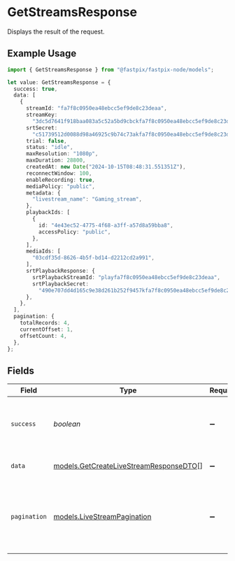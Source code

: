 # GetStreamsResponse

Displays the result of the request.

## Example Usage

```typescript
import { GetStreamsResponse } from "@fastpix/fastpix-node/models";

let value: GetStreamsResponse = {
  success: true,
  data: [
    {
      streamId: "fa7f8c0950ea48ebcc5ef9de8c23deaa",
      streamKey:
        "3dc5d7641f918baa083a5c52a5bd9cbckfa7f8c0950ea48ebcc5ef9de8c23deaa",
      srtSecret:
        "c51739512d0088d98a46925c9b74c73akfa7f8c0950ea48ebcc5ef9de8c23deaa",
      trial: false,
      status: "idle",
      maxResolution: "1080p",
      maxDuration: 28800,
      createdAt: new Date("2024-10-15T08:48:31.551351Z"),
      reconnectWindow: 100,
      enableRecording: true,
      mediaPolicy: "public",
      metadata: {
        "livestream_name": "Gaming_stream",
      },
      playbackIds: [
        {
          id: "4e43ec52-4775-4f68-a3ff-a57d8a59bba8",
          accessPolicy: "public",
        },
      ],
      mediaIds: [
        "03cdf35d-8626-4b5f-bd14-d2212cd2a991",
      ],
      srtPlaybackResponse: {
        srtPlaybackStreamId: "playfa7f8c0950ea48ebcc5ef9de8c23deaa",
        srtPlaybackSecret:
          "490e707dd4d165c9e38d261b252f9457kfa7f8c0950ea48ebcc5ef9de8c23deaa",
      },
    },
  ],
  pagination: {
    totalRecords: 4,
    currentOffset: 1,
    offsetCount: 4,
  },
};
```

## Fields

| Field                                                                                  | Type                                                                                   | Required                                                                               | Description                                                                            | Example                                                                                |
| -------------------------------------------------------------------------------------- | -------------------------------------------------------------------------------------- | -------------------------------------------------------------------------------------- | -------------------------------------------------------------------------------------- | -------------------------------------------------------------------------------------- |
| `success`                                                                              | *boolean*                                                                              | :heavy_minus_sign:                                                                     | It demonstrates whether the request is successful or not.                              | true                                                                                   |
| `data`                                                                                 | [models.GetCreateLiveStreamResponseDTO](../models/getcreatelivestreamresponsedto.md)[] | :heavy_minus_sign:                                                                     | Displays the result of the request.                                                    |                                                                                        |
| `pagination`                                                                           | [models.LiveStreamPagination](../models/livestreampagination.md)                       | :heavy_minus_sign:                                                                     | Pagination organizes content into pages for better readability and navigation.         |                                                                                        |